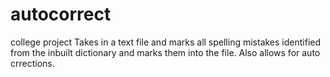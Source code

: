 # autocorrect
college project
Takes in a text file and marks all spelling mistakes identified from the inbuilt dictionary and marks them into the file.
Also allows for auto crrections.
